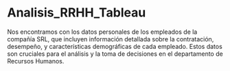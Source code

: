 # Analisis_RRHH_Tableau
Nos encontramos con los datos personales de los empleados de la compañía SRL, que  incluyen información detallada sobre la contratación, desempeño, y características  demográficas de cada empleado. Estos datos son cruciales para el análisis y la toma de  decisiones en el departamento de Recursos Humanos. 
